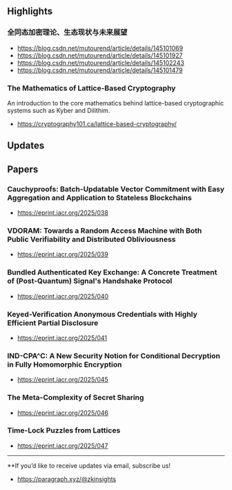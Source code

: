 ## Highlights
### 全同态加密理论、生态现状与未来展望
- <https://blog.csdn.net/mutourend/article/details/145101069>
- <https://blog.csdn.net/mutourend/article/details/145101927>
- <https://blog.csdn.net/mutourend/article/details/145102243>
- <https://blog.csdn.net/mutourend/article/details/145101479>

### The Mathematics of Lattice-Based Cryptography
An introduction to the core mathematics behind lattice-based cryptographic systems such as Kyber and Dilithim.
- <https://cryptography101.ca/lattice-based-cryptography/>
## Updates

## Papers
### Cauchyproofs: Batch-Updatable Vector Commitment with Easy Aggregation and Application to Stateless Blockchains
- <https://eprint.iacr.org/2025/038>
### VDORAM: Towards a Random Access Machine with Both Public Verifiability and Distributed Obliviousness
- <https://eprint.iacr.org/2025/039>
### Bundled Authenticated Key Exchange: A Concrete Treatment of (Post-Quantum) Signal's Handshake Protocol
- <https://eprint.iacr.org/2025/040>
### Keyed-Verification Anonymous Credentials with Highly Efficient Partial Disclosure
- <https://eprint.iacr.org/2025/041>
### IND-CPA^C: A New Security Notion for Conditional Decryption in Fully Homomorphic Encryption
- <https://eprint.iacr.org/2025/045>
### The Meta-Complexity of Secret Sharing
- <https://eprint.iacr.org/2025/046>
### Time-Lock Puzzles from Lattices
- <https://eprint.iacr.org/2025/047>

---
**If you’d like to receive updates via email, subscribe us!

- <https://paragraph.xyz/@zkinsights>
